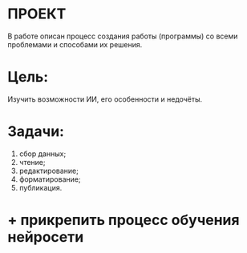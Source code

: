 # ПРОЕКТ
 В работе описан процесс создания работы (программы) со всеми проблемами и способами их решения.
# Цель:
  Изучить возможности ИИ, его особенности и недочёты.
# Задачи:
  1. сбор данных;
  2. чтение;
  3. редактирование;
  4. форматирование;
  5. публикация.
# + прикрепить процесс обучения нейросети
